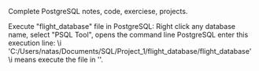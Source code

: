 Complete PostgreSQL notes, code, exerciese, projects.

Execute "flight_database" file in PostgreSQL:
Right click any database name, select "PSQL Tool", opens the command line PostgreSQL
enter this execution line: \i 'C:/Users/natas/Documents/SQL/Project_1/flight_database/flight_database' 
\i means execute the file in ''.
